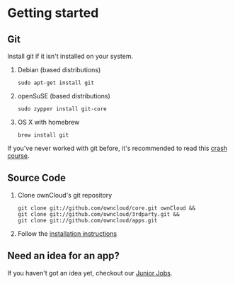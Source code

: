 Getting started
===============

Git
---
Install git if it isn't installed on your system.

1. Debian (based distributions)
	```
	sudo apt-get install git
	```
	
2. openSuSE (based distributions)
	```
	sudo zypper install git-core
	```
	
3. OS X with homebrew
	```
	brew install git
	```

If you've never worked with git before, it's recommended to read this [crash course](http://git-scm.com/course/svn.html).

Source Code
-----------

1. Clone ownCloud's git repository

	```
	git clone git://github.com/owncloud/core.git ownCloud &&
	git clone git://github.com/owncloud/3rdparty.git &&
	git clone git://github.com/owncloud/apps.git
	```	

2. Follow the [installation instructions](http://owncloud.org/support/install/)

Need an idea for an app?
------------------------
If you haven't got an idea yet, checkout our [Junior Jobs](http://owncloud.org/dev/junior-jobs/).